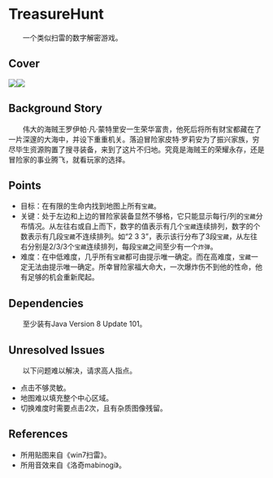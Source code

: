 # TreasureHunt
　　一个类似扫雷的数字解密游戏。
　　
## Cover
![](https://github.com/Sandigle/TreasureHunt/raw/master/image/cover_1.jpg)![](https://github.com/Sandigle/TreasureHunt/raw/master/image/cover_2.jpg)  

## Background Story
　　伟大的海贼王罗伊帕·凡·蒙特里安一生荣华富贵，他死后将所有财宝都藏在了一片深邃的大海中，并设下重重机关。落迫冒险家皮特·罗莉安为了振兴家族，穷尽毕生资源购置了搜寻装备，来到了这片不归地。究竟是海贼王的荣耀永存，还是冒险家的事业腾飞，就看玩家的选择。

## Points
- 目标：在有限的生命内找到地图上所有`宝藏`。
- 关键：处于左边和上边的冒险家装备显然不够格，它只能显示每行/列的`宝藏`分布情况。从左往右或自上而下，数字的值表示有几个`宝藏`连续排列，数字的个数表示有几段`宝藏`不连续排列。如“2 3 3”，表示该行分布了3段`宝藏`，从左往右分别是2/3/3个`宝藏`连续排列，每段`宝藏`之间至少有一个`炸弹`。
- 难度：在中低难度，几乎所有`宝藏`都可由提示唯一确定。而在高难度，`宝藏`一定无法由提示唯一确定。所幸冒险家福大命大，一次爆炸伤不到他的性命，他有足够的机会重新爬起。

## Dependencies
　　至少装有Java Version 8 Update 101。

## Unresolved Issues
　　以下问题难以解决，请求高人指点。
- 点击不够灵敏。
- 地图难以填充整个中心区域。
- 切换难度时需要点击2次，且有杂质图像残留。

## References
- 所用贴图来自《win7扫雷》。
- 所用音效来自《洛奇mabinogi》。

